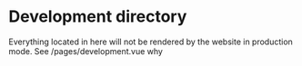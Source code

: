 # Development directory

Everything located in here will not be rendered by the website in production mode. See /pages/development.vue why